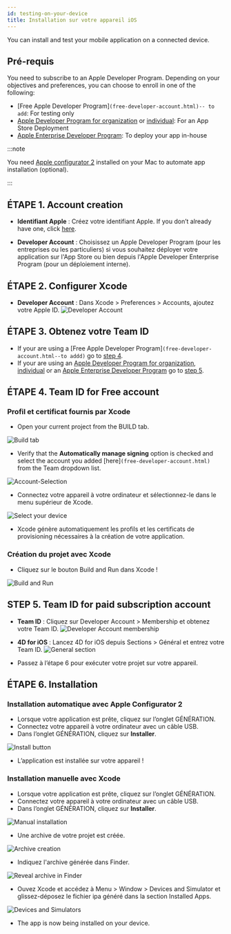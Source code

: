 ```yaml
---
id: testing-on-your-device
title: Installation sur votre appareil iOS
---
```


You can install and test your mobile application on a connected device.


## Pré-requis

You need to subscribe to an Apple Developer Program. Depending on your objectives and preferences, you can choose to enroll in one of the following:

* [Free Apple Developer Program]`(free-developer-account.html)-- to add`: For testing only
* [Apple Developer Program for organization](../tutorials/developer-program/register-apple-developer-program-organization) or [individual](../tutorials/developer-program/register-apple-developer-program-individual): For an App Store Deployment
* [Apple Enterprise Developer Program](../tutorials/developer-program/register-apple-developer-enterprise-program): To deploy your app in-house


:::note

You need [Apple configurator 2](https://itunes.apple.com/us/app/apple-configurator-2/id1037126344) installed on your Mac to automate app installation (optional).

:::


## ÉTAPE 1. Account creation

* **Identifiant Apple** : Créez votre identifiant Apple. If you don’t already have one, click [here](https://appleid.apple.com/account#!&page=create).

* **Developer Account** : Choisissez un Apple Developer Program (pour les entreprises ou les particuliers) si vous souhaitez déployer votre application sur l'App Store ou bien depuis l'Apple Developer Enterprise Program (pour un déploiement interne).

## ÉTAPE 2. Configurer Xcode

* **Developer Account** : Dans Xcode > Preferences > Accounts, ajoutez votre Apple ID. ![Developer Account](img/Developer-Account-4D-for-iOS.png)

## ÉTAPE 3. Obtenez votre Team ID

* If your are using a [Free Apple Developer Program]`(free-developer-account.html--to addd)` go to [step 4](#step-4-team-id-for-free-account).
* If your are using an [Apple Developer Program for organization](../tutorials/developer-program/register-apple-developer-program-organization), [individual](../tutorials/developer-program/register-apple-developer-program-individual) or an [Apple Enterprise Developer Program](../tutorials/developer-program/register-apple-developer-enterprise-program) go to [step 5](#step-5-team-id-for-paid-subscription-account).

## ÉTAPE 4. Team ID for Free account

### Profil et certificat fournis par Xcode

* Open your current project from the BUILD tab.

![Build tab](img/Open-your-project-Xcode-4D-for-iOS.png)

* Verify that the **Automatically manage signing** option is checked and select the account you added [here]`(free-developer-account.html)` from the Team dropdown list.

![Account-Selection](img/account-Selection-Free-Account.png)

* Connectez votre appareil à votre ordinateur et sélectionnez-le dans le menu supérieur de Xcode.

![Select your device](img/select-device-Free-Account.png)

* Xcode génère automatiquement les profils et les certificats de provisioning nécessaires à la création de votre application.

### Création du projet avec Xcode

* Cliquez sur le bouton Build and Run dans Xcode !

![Build and Run](img/Build-Run-Free-Account.png)

## STEP 5. Team ID for paid subscription account

* **Team ID** : Cliquez sur Developer Account > Membership et obtenez votre Team ID. ![Developer Account membership](img/Team-ID-4D-for-iOS.png)

* **4D for iOS** : Lancez 4D for iOS depuis Sections > Général et entrez votre Team ID. ![General section](img/Team-ID-General-Section-4D-for-iOS.png)

* Passez à l’étape 6 pour exécuter votre projet sur votre appareil.

## ÉTAPE 6. Installation

### Installation automatique avec Apple Configurator 2

* Lorsque votre application est prête, cliquez sur l’onglet GÉNÉRATION.
* Connectez votre appareil à votre ordinateur avec un câble USB.
* Dans l’onglet GÉNÉRATION, cliquez sur **Installer**.

![Install button](img/Install-button-build-tab-4D-for-iOS.png)

* L’application est installée sur votre appareil !

### Installation manuelle avec Xcode

* Lorsque votre application est prête, cliquez sur l’onglet GÉNÉRATION.
* Connectez votre appareil à votre ordinateur avec un câble USB.
* Dans l’onglet GÉNÉRATION, cliquez sur **Installer**.

![Manual installation](img/Manual-installation-4D-for-iOS.png)

* Une archive de votre projet est créée.

![Archive creation](img/Archive-creation.png)

* Indiquez l'archive générée dans Finder.

![Reveal archive in Finder](img/Reveal-archive-in-Finder.png)

* Ouvez Xcode et accédez à Menu > Window > Devices and Simulator et glissez-déposez le fichier ipa généré dans la section Installed Apps.

![Devices and Simulators](img/Devices-and-Simulators-4D-for-iOS.png)

* The app is now being installed on your device.





